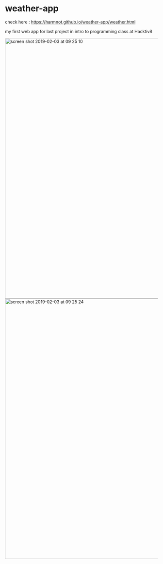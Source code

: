 # weather-app

check here : https://harmnot.github.io/weather-app/weather.html

my first web app for last project in intro to programming class at Hacktiv8

<img width="856" alt="screen shot 2019-02-03 at 09 25 10" src="https://user-images.githubusercontent.com/42674439/52171802-cb8aea80-2795-11e9-9ce0-881dabb2898c.png">


<img width="856" alt="screen shot 2019-02-03 at 09 25 24" src="https://user-images.githubusercontent.com/42674439/52171810-e9f0e600-2795-11e9-9621-b723caf4505b.png">

